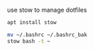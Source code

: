 
use stow to manage dotfiles
```bash
apt install stow
```

```bash
mv ~/.bashrc ~/.bashrc_bak
stow bash -t ~
```